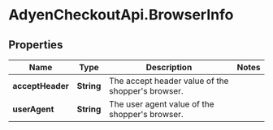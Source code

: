 # AdyenCheckoutApi.BrowserInfo

## Properties

Name | Type | Description | Notes
------------ | ------------- | ------------- | -------------
**acceptHeader** | **String** | The accept header value of the shopper&#39;s browser. | 
**userAgent** | **String** | The user agent value of the shopper&#39;s browser. | 


